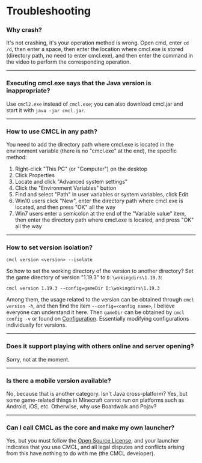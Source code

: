 # Troubleshooting
### Why crash?
It's not crashing, it's your operation method is wrong. Open cmd, enter `cd /d`, then enter a space, then enter the location where cmcl.exe is stored (directory path, no need to enter cmcl.exe), and then enter the command in the video to perform the corresponding operation.

---

### Executing cmcl.exe says that the Java version is inappropriate?
Use `cmcl2.exe` instead of `cmcl.exe`; you can also download cmcl.jar and start it with `java -jar cmcl.jar`.

---

### How to use CMCL in any path?
You need to add the directory path where cmcl.exe is located in the environment variable (there is no "cmcl.exe" at the end), the specific method:
1. Right-click "This PC" (or "Computer") on the desktop
2. Click Properties
3. Locate and click "Advanced system settings"
4. Click the "Environment Variables" button
5. Find and select "Path" in user variables or system variables, click Edit
6. Win10 users click "New", enter the directory path where cmcl.exe is located, and then press "OK" all the way
7. Win7 users enter a semicolon at the end of the "Variable value" item, then enter the directory path where cmcl.exe is located, and press "OK" all the way

---

### How to set version isolation?
```
cmcl version <version> --isolate
```
So how to set the working directory of the version to another directory?
Set the game directory of version "1.19.3" to `D:\wokingdirs\1.19.3`:
```
cmcl version 1.19.3 --config=gameDir D:\wokingdirs\1.19.3
```
Among them, the usage related to the version can be obtained through `cmcl version -h`, and then find the item `--config=<config name>`, I believe everyone can understand it here. Then `gameDir` can be obtained by `cmcl config -v` or found on [Configuration](README-en.md#configurations). Essentially modifying configurations individually for versions.

---

### Does it support playing with others online and server opening?
Sorry, not at the moment.

---

### Is there a mobile version available?
No, because that is another category. Isn't Java cross-platform? Yes, but some game-related things in Minecraft cannot run on platforms such as Android, iOS, etc. Otherwise, why use Boardwalk and Pojav?

---

### Can I call CMCL as the core and make my own launcher?
Yes, but you must follow the [Open Source License](LICENSE), and your launcher indicates that you use CMCL, and all legal disputes and conflicts arising from this have nothing to do with me (the CMCL developer).